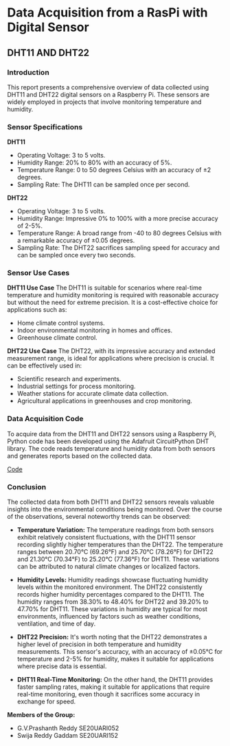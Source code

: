 # Data Acquisition from a RasPi with Digital Sensor
## DHT11 AND DHT22

### Introduction

This report presents a comprehensive overview of data collected using DHT11 and DHT22 digital sensors on a Raspberry Pi. These sensors are widely employed in projects that involve monitoring temperature and humidity.

### Sensor Specifications

**DHT11**
- Operating Voltage: 3 to 5 volts.
- Humidity Range: 20% to 80% with an accuracy of 5%.
- Temperature Range: 0 to 50 degrees Celsius with an accuracy of ±2 degrees.
- Sampling Rate: The DHT11 can be sampled once per second.

**DHT22**
- Operating Voltage: 3 to 5 volts.
- Humidity Range: Impressive 0% to 100% with a more precise accuracy of 2-5%.
- Temperature Range: A broad range from -40 to 80 degrees Celsius with a remarkable accuracy of ±0.05 degrees.
- Sampling Rate: The DHT22 sacrifices sampling speed for accuracy and can be sampled once every two seconds.

### Sensor Use Cases

**DHT11 Use Case**
The DHT11 is suitable for scenarios where real-time temperature and humidity monitoring is required with reasonable accuracy but without the need for extreme precision. It is a cost-effective choice for applications such as:
- Home climate control systems.
- Indoor environmental monitoring in homes and offices.
- Greenhouse climate control.

**DHT22 Use Case**
The DHT22, with its impressive accuracy and extended measurement range, is ideal for applications where precision is crucial. It can be effectively used in:
- Scientific research and experiments.
- Industrial settings for process monitoring.
- Weather stations for accurate climate data collection.
- Agricultural applications in greenhouses and crop monitoring.

### Data Acquisition Code

To acquire data from the DHT11 and DHT22 sensors using a Raspberry Pi, Python code has been developed using the Adafruit CircuitPython DHT library. The code reads temperature and humidity data from both sensors and generates reports based on the collected data.

[Code](https://github.com/89-oniichan/SE20UARI052_SE20UARI152_RasPi_dht/blob/main/Raspi/dhtsensor.py)


### Conclusion

The collected data from both DHT11 and DHT22 sensors reveals valuable insights into the environmental conditions being monitored. Over the course of the observations, several noteworthy trends can be observed:

- **Temperature Variation:** The temperature readings from both sensors exhibit relatively consistent fluctuations, with the DHT11 sensor recording slightly higher temperatures than the DHT22. The temperature ranges between 20.70°C (69.26°F) and 25.70°C (78.26°F) for DHT22 and 21.30°C (70.34°F) to 25.20°C (77.36°F) for DHT11. These variations can be attributed to natural climate changes or localized factors.

- **Humidity Levels:** Humidity readings showcase fluctuating humidity levels within the monitored environment. The DHT22 consistently records higher humidity percentages compared to the DHT11. The humidity ranges from 38.30% to 48.40% for DHT22 and 39.20% to 47.70% for DHT11. These variations in humidity are typical for most environments, influenced by factors such as weather conditions, ventilation, and time of day.

- **DHT22 Precision:** It's worth noting that the DHT22 demonstrates a higher level of precision in both temperature and humidity measurements. This sensor's accuracy, with an accuracy of ±0.05°C for temperature and 2-5% for humidity, makes it suitable for applications where precise data is essential.

- **DHT11 Real-Time Monitoring:** On the other hand, the DHT11 provides faster sampling rates, making it suitable for applications that require real-time monitoring, even though it sacrifices some accuracy in exchange for speed.

**Members of the Group:**

- G.V.Prashanth Reddy  SE20UARI052
- Swija Reddy Gaddam  SE20UARI152
